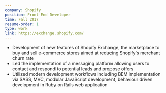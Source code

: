 ```yaml
---
company: Shopify
position: Front-End Developer
time: Fall 2017
resume-order: 1
type: work
link: https://exchange.shopify.com/
---
```

- Development of new features of Shopify Exchange, the marketplace to buy and sell e-commerce stores aimed at reducing Shopify's merchant churn rate
- Led the implementation of a messaging platform allowing users to contact and respond to potential leads and propose offers
- Utilized modern development workflows including BEM implementation via SASS, MVC, modular JavaScript development, behaviour driven development in Ruby on Rails web application